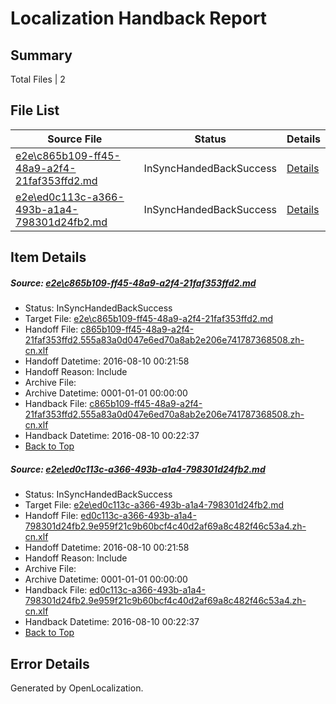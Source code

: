 # <a name='report-top'></a> Localization Handback Report

## Summary
 Total Files | 2

## File List
 Source File | Status | Details 
 ----------- | ------ | ------- 
 [e2e\c865b109-ff45-48a9-a2f4-21faf353ffd2.md](https://github.com/OpenLocalizationTestOrg/oltest/blob/0974f3f8c71c8fe323021ba5655f7d0cacf57447/e2e/c865b109-ff45-48a9-a2f4-21faf353ffd2.md) | InSyncHandedBackSuccess | [Details](#a196d380b107a481bbbe92cf1a46db09d4f7d9cb7)
 [e2e\ed0c113c-a366-493b-a1a4-798301d24fb2.md](https://github.com/OpenLocalizationTestOrg/oltest/blob/0974f3f8c71c8fe323021ba5655f7d0cacf57447/e2e/ed0c113c-a366-493b-a1a4-798301d24fb2.md) | InSyncHandedBackSuccess | [Details](#738dacbec5533a71b3e4b4c92ae8a51d7c11b26111)

## Item Details
##### <a name='a196d380b107a481bbbe92cf1a46db09d4f7d9cb7'></a> Source: [e2e\c865b109-ff45-48a9-a2f4-21faf353ffd2.md](https://github.com/OpenLocalizationTestOrg/oltest/blob/0974f3f8c71c8fe323021ba5655f7d0cacf57447/e2e/c865b109-ff45-48a9-a2f4-21faf353ffd2.md)
* Status: InSyncHandedBackSuccess
* Target File: [e2e\c865b109-ff45-48a9-a2f4-21faf353ffd2.md](https://github.com/OpenLocalizationTestOrg/ol-test-zhcn/blob/5d765a233e80341137aab89d6a2837d0e646d1db/e2e/c865b109-ff45-48a9-a2f4-21faf353ffd2.md)
* Handoff File: [c865b109-ff45-48a9-a2f4-21faf353ffd2.555a83a0d047e6ed70a8ab2e206e741787368508.zh-cn.xlf](https://github.com/OpenLocalizationTestOrg/olhandoff-e2e/blob/9cbdb9d39d68ffbbf0e65e442a39c292803000a7/ol-handoff/OpenLocalizationTestOrg/ol-test-zhcn/ci/c865b109-ff45-48a9-a2f4-21faf353ffd2.555a83a0d047e6ed70a8ab2e206e741787368508.zh-cn.xlf)
* Handoff Datetime: 2016-08-10 00:21:58
* Handoff Reason: Include
* Archive File: 
* Archive Datetime: 0001-01-01 00:00:00
* Handback File: [c865b109-ff45-48a9-a2f4-21faf353ffd2.555a83a0d047e6ed70a8ab2e206e741787368508.zh-cn.xlf](https://github.com/OpenLocalizationTestOrg/olhandback-e2e/blob/4b465a96cadf14a0b414e326d3d4f9222e78fe34/ol-handback/OpenLocalizationTestOrg/ol-test-zhcn/ci/c865b109-ff45-48a9-a2f4-21faf353ffd2.555a83a0d047e6ed70a8ab2e206e741787368508.zh-cn.xlf)
* Handback Datetime: 2016-08-10 00:22:37
* [Back to Top](#report-top)

##### <a name='738dacbec5533a71b3e4b4c92ae8a51d7c11b26111'></a> Source: [e2e\ed0c113c-a366-493b-a1a4-798301d24fb2.md](https://github.com/OpenLocalizationTestOrg/oltest/blob/0974f3f8c71c8fe323021ba5655f7d0cacf57447/e2e/ed0c113c-a366-493b-a1a4-798301d24fb2.md)
* Status: InSyncHandedBackSuccess
* Target File: [e2e\ed0c113c-a366-493b-a1a4-798301d24fb2.md](https://github.com/OpenLocalizationTestOrg/ol-test-zhcn/blob/5d765a233e80341137aab89d6a2837d0e646d1db/e2e/ed0c113c-a366-493b-a1a4-798301d24fb2.md)
* Handoff File: [ed0c113c-a366-493b-a1a4-798301d24fb2.9e959f21c9b60bcf4c40d2af69a8c482f46c53a4.zh-cn.xlf](https://github.com/OpenLocalizationTestOrg/olhandoff-e2e/blob/9cbdb9d39d68ffbbf0e65e442a39c292803000a7/ol-handoff/OpenLocalizationTestOrg/ol-test-zhcn/ci/ed0c113c-a366-493b-a1a4-798301d24fb2.9e959f21c9b60bcf4c40d2af69a8c482f46c53a4.zh-cn.xlf)
* Handoff Datetime: 2016-08-10 00:21:58
* Handoff Reason: Include
* Archive File: 
* Archive Datetime: 0001-01-01 00:00:00
* Handback File: [ed0c113c-a366-493b-a1a4-798301d24fb2.9e959f21c9b60bcf4c40d2af69a8c482f46c53a4.zh-cn.xlf](https://github.com/OpenLocalizationTestOrg/olhandback-e2e/blob/4b465a96cadf14a0b414e326d3d4f9222e78fe34/ol-handback/OpenLocalizationTestOrg/ol-test-zhcn/ci/ed0c113c-a366-493b-a1a4-798301d24fb2.9e959f21c9b60bcf4c40d2af69a8c482f46c53a4.zh-cn.xlf)
* Handback Datetime: 2016-08-10 00:22:37
* [Back to Top](#report-top)


## Error Details

Generated by OpenLocalization.
